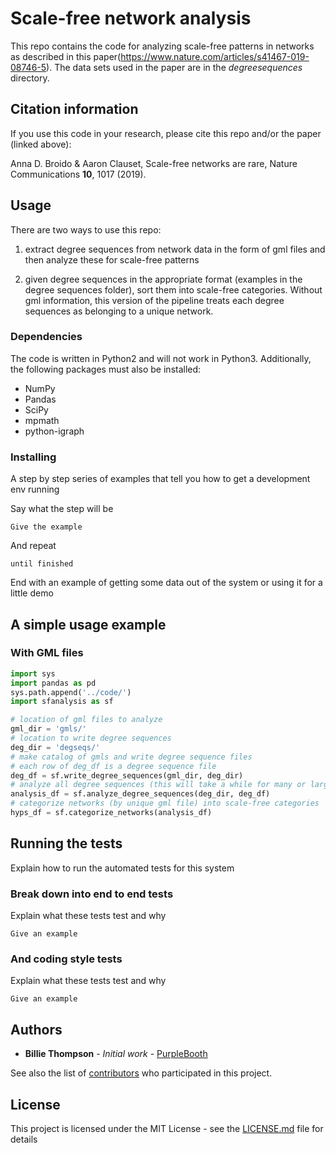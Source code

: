 # Scale-free network analysis

This repo contains the code for analyzing scale-free patterns in networks as described in this paper(https://www.nature.com/articles/s41467-019-08746-5). The data sets used in the paper are in the *degreesequences* directory.

## Citation information

If you use this code in your research, please cite this repo and/or the paper (linked above):

 Anna D. Broido & Aaron Clauset, Scale-free networks are rare, Nature Communications **10**, 1017 (2019).

## Usage

There are two ways to use this repo:

1) extract degree sequences from network data in the form of gml files and then analyze these for scale-free patterns

2) given degree sequences in the appropriate format (examples in the degree sequences folder), sort them into scale-free categories. Without gml information, this version of the pipeline treats each degree sequences as belonging to a unique network.  

### Dependencies
The code is written in Python2 and will not work in Python3. Additionally, the following packages must also be installed:
* NumPy
* Pandas
* SciPy
* mpmath
* python-igraph

### Installing

A step by step series of examples that tell you how to get a development env running

Say what the step will be

```
Give the example
```

And repeat

```
until finished
```

End with an example of getting some data out of the system or using it for a little demo

## A simple usage example
### With GML files
```python
import sys
import pandas as pd
sys.path.append('../code/')
import sfanalysis as sf

# location of gml files to analyze
gml_dir = 'gmls/'
# location to write degree sequences
deg_dir = 'degseqs/'
# make catalog of gmls and write degree sequence files
# each row of deg_df is a degree sequence file
deg_df = sf.write_degree_sequences(gml_dir, deg_dir)
# analyze all degree sequences (this will take a while for many or large data sets)
analysis_df = sf.analyze_degree_sequences(deg_dir, deg_df)
# categorize networks (by unique gml file) into scale-free categories
hyps_df = sf.categorize_networks(analysis_df)
```

## Running the tests

Explain how to run the automated tests for this system

### Break down into end to end tests

Explain what these tests test and why

```
Give an example
```

### And coding style tests

Explain what these tests test and why

```
Give an example
```



## Authors

* **Billie Thompson** - *Initial work* - [PurpleBooth](https://github.com/PurpleBooth)

See also the list of [contributors](https://github.com/your/project/contributors) who participated in this project.

## License

This project is licensed under the MIT License - see the [LICENSE.md](LICENSE.md) file for details
